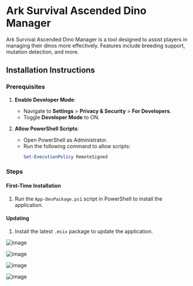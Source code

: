 # Ark Survival Ascended Dino Manager

Ark Survival Ascended Dino Manager is a tool designed to assist players in managing their dinos more effectively. Features include breeding support, mutation detection, and more.

## Installation Instructions

### Prerequisites
1. **Enable Developer Mode**:
   - Navigate to **Settings** > **Privacy & Security** > **For Developers**.
   - Toggle **Developer Mode** to ON.

2. **Allow PowerShell Scripts**:
   - Open PowerShell as Administrator.
   - Run the following command to allow scripts:
     ```powershell
     Set-ExecutionPolicy RemoteSigned
     ```

### Steps

#### First-Time Installation
1. Run the `App-DevPackage.ps1` script in PowerShell to install the application.

#### Updating
1. Install the latest `.msix` package to update the application.


![image](https://github.com/user-attachments/assets/9d9ec711-19de-434f-bd5b-6b1a8535f9f5)

![image](https://github.com/user-attachments/assets/e46193ab-75e0-420c-941f-683e009a82ea)

![image](https://github.com/user-attachments/assets/e27c449b-f232-4ad9-bc71-d6177ff8bb43)

![image](https://github.com/user-attachments/assets/f630fea8-20fe-4b1e-b7ee-1aeae7869dc5)

